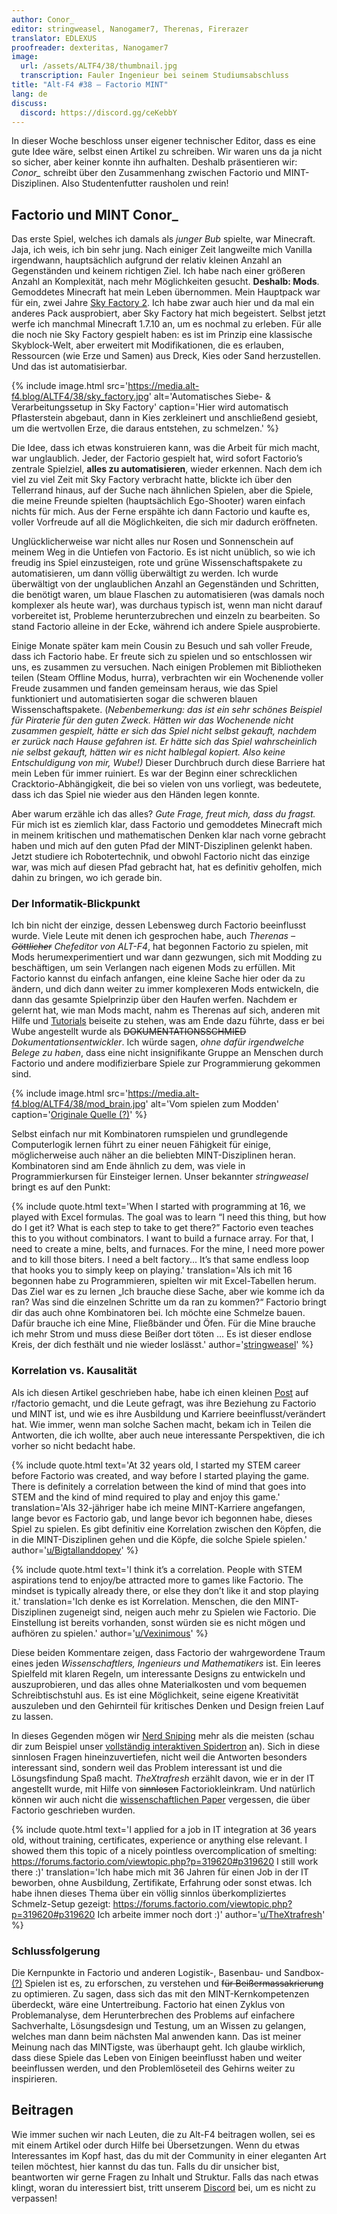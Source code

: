 ```yaml
---
author: Conor_
editor: stringweasel, Nanogamer7, Therenas, Firerazer
translator: EDLEXUS
proofreader: dexteritas, Nanogamer7
image:
  url: /assets/ALTF4/38/thumbnail.jpg
  transcription: Fauler Ingenieur bei seinem Studiumsabschluss
title: "Alt-F4 #38 – Factorio MINT"
lang: de
discuss:
  discord: https://discord.gg/ceKebbY
---
```


In dieser Woche beschloss unser eigener technischer Editor, dass es eine gute Idee wäre, selbst einen Artikel zu schreiben. Wir waren uns da ja nicht so sicher, aber keiner konnte ihn aufhalten. Deshalb präsentieren wir: *Conor_* schreibt über den Zusammenhang zwischen Factorio und MINT-Disziplinen. Also Studentenfutter rausholen und rein!

## Factorio und MINT <author>Conor_</author>

Das erste Spiel, welches ich damals als *junger Bub* spielte, war Minecraft. Jaja, ich weis, ich bin sehr jung. Nach einiger Zeit langweilte mich Vanilla irgendwann, hauptsächlich aufgrund der relativ kleinen Anzahl an Gegenständen und keinem richtigen Ziel. Ich habe nach einer größeren Anzahl an Komplexität, nach mehr Möglichkeiten gesucht. **Deshalb: Mods**. Gemoddetes Minecraft hat mein Leben übernommen. Mein Hauptpack war für ein, zwei Jahre [Sky Factory 2](https://atlauncher.com/pack/skyfactory). Ich habe zwar auch hier und da mal ein anderes Pack ausprobiert, aber Sky Factory hat mich begeistert. Selbst jetzt werfe ich manchmal Minecraft 1.7.10 an, um es nochmal zu erleben. Für alle die noch nie Sky Factory gespielt haben: es ist im Prinzip eine klassische Skyblock-Welt, aber erweitert mit Modifikationen, die es erlauben, Ressourcen (wie Erze und Samen) aus Dreck, Kies oder Sand herzustellen. Und das ist automatisierbar.

{% include image.html src='https://media.alt-f4.blog/ALTF4/38/sky_factory.jpg' alt='Automatisches Siebe- & Verarbeitungssetup in Sky Factory' caption='Hier wird automatisch Pflasterstein abgebaut, dann in Kies zerkleinert und anschließend gesiebt, um die wertvollen Erze, die daraus entstehen, zu schmelzen.' %}

Die Idee, dass ich etwas konstruieren kann, was die Arbeit für mich macht, war unglaublich. Jeder, der Factorio gespielt hat, wird sofort Factorio’s zentrale Spielziel, **alles zu automatisieren**, wieder erkennen. Nach dem ich viel zu viel Zeit mit Sky Factory verbracht hatte, blickte ich über den Tellerrand hinaus, auf der Suche nach ähnlichen Spielen, aber die Spiele, die meine Freunde spielten (hauptsächlich Ego-Shooter) waren einfach nichts für mich. Aus der Ferne erspähte ich dann Factorio und kaufte es, voller Vorfreude auf all die Möglichkeiten, die sich mir dadurch eröffneten.

Unglücklicherweise war nicht alles nur Rosen und Sonnenschein auf meinem Weg in die Untiefen von Factorio. Es ist nicht unüblich, so wie ich freudig ins Spiel einzusteigen, rote und grüne Wissenschaftspakete zu automatisieren, um dann völlig überwältigt zu werden. Ich wurde überwältigt von der unglaublichen Anzahl an Gegenständen und Schritten, die benötigt waren, um blaue Flaschen zu automatisieren (was damals noch komplexer als heute war), was durchaus typisch ist, wenn man nicht darauf vorbereitet ist, Probleme herunterzubrechen und einzeln zu bearbeiten. So stand Factorio alleine in der Ecke, während ich andere Spiele ausprobierte.

Einige Monate später kam mein Cousin zu Besuch und sah voller Freude, dass ich Factorio habe. Er freute sich zu spielen und so entschlossen wir uns, es zusammen zu versuchen. Nach einigen Problemen mit Bibliotheken teilen (Steam Offline Modus, hurra), verbrachten wir ein Wochenende voller Freude zusammen und fanden gemeinsam heraus, wie das Spiel funktioniert und automatisierten sogar die schweren blauen Wissenschaftspakete. (*Nebenbemerkung: das ist ein sehr schönes Beispiel für Piraterie für den guten Zweck. Hätten wir das Wochenende nicht zusammen gespielt, hätte er sich das Spiel nicht selbst gekauft, nachdem er zurück nach Hause gefahren ist. Er hätte sich das Spiel wahrscheinlich nie selbst gekauft, hätten wir es nicht halblegal kopiert. Also keine Entschuldigung von mir, Wube!)* Dieser Durchbruch durch diese Barriere hat mein Leben für immer ruiniert. Es war der Beginn einer schrecklichen Cracktorio-Abhängigkeit, die bei so vielen von uns vorliegt, was bedeutete, dass ich das Spiel nie wieder aus den Händen legen konnte.

Aber warum erzähle ich das alles? *Gute Frage, freut mich, dass du fragst.* Für mich ist es ziemlich klar, dass Factorio und gemoddetes Minecraft mich in meinem kritischen und mathematischen Denken klar nach vorne gebracht haben und mich auf den guten Pfad der MINT-Disziplinen gelenkt haben. Jetzt studiere ich Robotertechnik, und obwohl Factorio nicht das einzige war, was mich auf diesen Pfad gebracht hat, hat es definitiv geholfen, mich dahin zu bringen, wo ich gerade bin.

### Der Informatik-Blickpunkt

Ich bin nicht der einzige, dessen Lebensweg durch Factorio beeinflusst wurde. Viele Leute mit denen ich gesprochen habe, auch *Therenas – ~~Göttlicher~~ Chefeditor von ALT-F4*, hat begonnen Factorio zu spielen, mit Mods herumexperimentiert und war dann gezwungen, sich mit Modding zu beschäftigen, um sein Verlangen nach eigenen Mods zu erfüllen. Mit Factorio kannst du einfach anfangen, eine kleine Sache hier oder da zu ändern, und dich dann weiter zu immer komplexeren Mods entwickeln, die dann das gesamte Spielprinzip über den Haufen werfen. Nachdem er gelernt hat, wie man Mods macht, nahm es Therenas auf sich, anderen mit Hilfe und [Tutorials](https://github.com/ClaudeMetz/UntitledGuiGuide/wiki) beiseite zu stehen, was am Ende dazu führte, dass er bei Wube angestellt wurde als ~~DOKUMENTATIONSSCHMIED~~ *Dokumentationsentwickler*. Ich würde sagen, *ohne dafür irgendwelche Belege zu haben*, dass eine nicht insignifikante Gruppe an Menschen durch Factorio und andere modifizierbare Spiele zur Programmierung gekommen sind.

{% include image.html src='https://media.alt-f4.blog/ALTF4/38/mod_brain.jpg' alt='Vom spielen zum Modden' caption='<a href="https://discord.com/channels/139677590393716737/306402592265732098/672169819696791582">Originale Quelle (?)</a>' %}

Selbst einfach nur mit Kombinatoren rumspielen und grundlegende Computerlogik lernen führt zu einer neuen Fähigkeit für einige, möglicherweise auch näher an die beliebten MINT-Disziplinen heran. Kombinatoren sind am Ende ähnlich zu dem, was viele in Programmierkursen für Einsteiger lernen. Unser bekannter *stringweasel* bringt es auf den Punkt:

{% include quote.html text='When I started with programming at 16, we played with Excel formulas. The goal was to learn “I need this thing, but how do I get it? What is each step to take to get there?” Factorio even teaches this to you without combinators. I want to build a furnace array. For that, I need to create a mine, belts, and furnaces. For the mine, I need more power and to kill those biters. I need a belt factory... It’s that same endless loop that hooks you to simply keep on playing.' translation='Als ich mit 16 begonnen habe zu Programmieren, spielten wir mit Excel-Tabellen herum. Das Ziel war es zu lernen „Ich brauche diese Sache, aber wie komme ich da ran? Was sind die einzelnen Schritte um da ran zu kommen?“ Factorio bringt dir das auch ohne Kombinatoren bei. Ich möchte eine Schmelze bauen. Dafür brauche ich eine Mine, Fließbänder und Öfen. Für die Mine brauche ich mehr Strom und muss diese Beißer dort töten ... Es ist dieser endlose Kreis, der dich festhält und nie wieder loslässt.' author='<a href="https://github.com/AlternativeFFFF/Alt-F4/pull/492#discussion_r641456118">stringweasel</a>' %}
### Korrelation vs. Kausalität

Als ich diesen Artikel geschrieben habe, habe ich einen kleinen [Post](https://www.reddit.com/r/factorio/comments/n8gpes/factorio_and_stem_careers/) auf r/factorio gemacht, und die Leute gefragt, was ihre Beziehung zu Factorio und MINT ist, und wie es ihre Ausbildung und Karriere beeinflusst/verändert hat. Wie immer, wenn man solche Sachen macht, bekam ich in Teilen die Antworten, die ich wollte, aber auch neue interessante Perspektiven, die ich vorher so nicht bedacht habe.

{% include quote.html text='At 32 years old, I started my STEM career before Factorio was created, and way before I started playing the game. There is definitely a correlation between the kind of mind that goes into STEM and the kind of mind required to play and enjoy this game.' translation='Als 32-jähriger habe ich meine MINT-Karriere angefangen, lange bevor es Factorio gab, und lange bevor ich begonnen habe, dieses Spiel zu spielen. Es gibt definitiv eine Korrelation zwischen den Köpfen, die in die MINT-Disziplinen gehen und die Köpfe, die solche Spiele spielen.' author='<a href="https://www.reddit.com/r/factorio/comments/n8gpes/factorio_and_stem_careers/gxiwjwy?utm_source=share&utm_medium=web2x&context=3">u/Bigtallanddopey</a>' %}

{% include quote.html text='I think it’s a correlation. People with STEM aspirations tend to enjoy/be attracted more to games like Factorio. The mindset is typically already there, or else they don’t like it and stop playing it.' translation='Ich denke es ist Korrelation. Menschen, die den MINT-Disziplinen zugeneigt sind, neigen auch mehr zu Spielen wie Factorio. Die Einstellung ist bereits vorhanden, sonst würden sie es nicht mögen und aufhören zu spielen.' author='<a href="https://www.reddit.com/r/factorio/comments/n8gpes/factorio_and_stem_careers/gxif1dj?utm_source=share&utm_medium=web2x&context=3">u/Vexinimous</a>' %}

Diese beiden Kommentare zeigen, dass Factorio der wahrgewordene Traum eines jeden *Wissenschaftlers, Ingenieurs und Mathematikers* ist. Ein leeres Spielfeld mit klaren Regeln, um interessante Designs zu entwickeln und auszuprobieren, und das alles ohne Materialkosten und vom bequemen Schreibtischstuhl aus. Es ist eine Möglichkeit, seine eigene Kreativität auszuleben und den Gehirnteil für kritisches Denken und Design freien Lauf zu lassen.

In dieses Gegenden mögen wir [Nerd Sniping](https://xkcd.com/356/) mehr als die meisten (schau dir zum Beispiel unser [vollständig interaktiven Spidertron](https://alt-f4.blog/ALTF4-12/#building-spidertron-for-the-web-xthexder) an). Sich in diese sinnlosen Fragen hineinzuvertiefen, nicht weil die Antworten besonders interessant sind, sondern weil das Problem interessant ist und die Lösungsfindung Spaß macht. *TheXtrafresh* erzählt davon, wie er in der IT angestellt wurde, mit Hilfe von ~~sinnlosen~~ Factoriokleinkram. Und natürlich können wir auch nicht die [wissenschaftlichen Paper](https://arxiv.org/abs/2102.04871) vergessen, die über Factorio geschrieben wurden.

{% include quote.html text='I applied for a job in IT integration at 36 years old, without training, certificates, experience or anything else relevant. I showed them this topic of a nicely pointless overcomplication of smelting: <a href="https://forums.factorio.com/viewtopic.php?p=319620#p319620">https://forums.factorio.com/viewtopic.php?p=319620#p319620</a> I still work there :)' translation='Ich habe mich mit 36 Jahren für einen Job in der IT beworben, ohne Ausbildung, Zertifikate, Erfahrung oder sonst etwas. Ich habe ihnen dieses Thema über ein völlig sinnlos überkompliziertes Schmelz-Setup gezeigt: <a href="https://forums.factorio.com/viewtopic.php?p=319620#p319620">https://forums.factorio.com/viewtopic.php?p=319620#p319620</a> Ich arbeite immer noch dort :)' author='<a href="https://www.reddit.com/r/factorio/comments/n8gpes/factorio_and_stem_careers/gxj9g1x?utm_source=share&utm_medium=web2x&context=3">u/TheXtrafresh</a>' %}
### Schlussfolgerung

Die Kernpunkte in Factorio und anderen Logistik-, Basenbau- und Sandbox- [(?)](https://www.reddit.com/r/factorio/comments/9z8x5m/does_factorio_merit_the_creation_of_a_new/) Spielen ist es, zu erforschen, zu verstehen und ~~für Beißermassakrierung~~ zu optimieren. Zu sagen, dass sich das mit den MINT-Kernkompetenzen überdeckt, wäre eine Untertreibung. Factorio hat einen Zyklus von Problemanalyse, dem Herunterbrechen des Problems auf einfachere Sachverhalte, Lösungsdesign und Testung, um an Wissen zu gelangen, welches man dann beim nächsten Mal anwenden kann. Das ist meiner Meinung nach das MINTigste, was überhaupt geht. Ich glaube wirklich, dass diese Spiele das Leben von Einigen beeinflusst haben und weiter beeinflussen werden, und den Problemlöseteil des Gehirns weiter zu inspirieren.

## Beitragen

Wie immer suchen wir nach Leuten, die zu Alt-F4 beitragen wollen, sei es mit einem Artikel oder durch Hilfe bei Übersetzungen. Wenn du etwas Interessantes im Kopf hast, das du mit der Community in einer eleganten Art teilen möchtest, hier kannst du das tun. Falls du dir unsicher bist, beantworten wir gerne Fragen zu Inhalt und Struktur. Falls das nach  etwas klingt, woran du interessiert bist, tritt unserem [Discord](https://discord.gg/nxnCFkb) bei, um es nicht zu verpassen!

